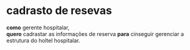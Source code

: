 
# cadrasto de resevas 

**como** gerente hospitalar,  
**quero** cadrastar as informações de reserva
**para** cinseguir gerenciar a estrutura do holtel hospitalar.